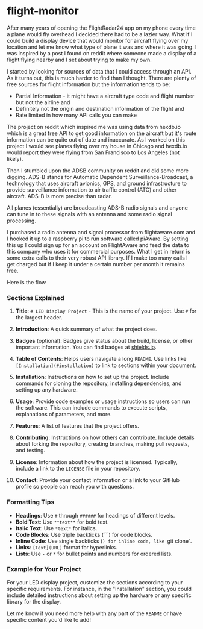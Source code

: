 # flight-monitor
After many years of opening the FlightRadar24 app on my phone every time a plane would fly overhead I decided there had to be a lazier way.  What if I could build a display device that would monitor for aircraft flying over my location and let me know what type of plane it was and where it was going.  I was inspired by a post I found on reddit where someone made a display of a flight flying nearby and I set about trying to make my own.  

I started by looking for sources of data that I could access through an API.  As it turns out, this is much harder to find than I thought.  There are plenty of free sources for flight information but the information tends to be:
- Partial Information - it might have a aircraft type code and flight number but not the airline and 
- Definitely not the origin and destination information of the flight and
- Rate limited in how many API calls you can make

The project on reddit which inspired me was using data from hexdb.io which is a great free API to get good information on the aircraft but it's route information can be quite out of date and inaccurate.  As I worked on this project I would see planes flying over my house in Chicago and hexdb.io would report they were flying from San Francisco to Los Angeles (not likely).

Then I stumbled upon the ADSB community on reddit and did some more digging.  ADS-B stands for Automatic Dependent Surveillance-Broadcast, a technology that uses aircraft avionics, GPS, and ground infrastructure to provide surveillance information to air traffic control (ATC) and other aircraft. ADS-B is more precise than radar.

All planes (essentially) are broadcasting ADS-B radio signals and anyone can tune in to these signals with an antenna and some radio signal processing.

I purchased a radio antenna and signal processor from flightaware.com and I hooked it up to a raspberry pi to run software called piAware.  By setting this up I could sign up for an account on FlightAware and feed the data to this company who uses it for commercial purposes.  What I get in return is some extra calls to their very robust API library.  If I make too many calls I get charged but if I keep it under a certain number per month it remains free.

Here is the flow

### Sections Explained

1. **Title**: `# LED Display Project` - This is the name of your project. Use `#` for the largest header.

2. **Introduction**: A quick summary of what the project does.

3. **Badges** (optional): Badges give status about the build, license, or other important information. You can find badges at [shields.io](https://shields.io/).

4. **Table of Contents**: Helps users navigate a long `README`. Use links like `[Installation](#installation)` to link to sections within your document.

5. **Installation**: Instructions on how to set up the project. Include commands for cloning the repository, installing dependencies, and setting up any hardware.

6. **Usage**: Provide code examples or usage instructions so users can run the software. This can include commands to execute scripts, explanations of parameters, and more.

7. **Features**: A list of features that the project offers.

8. **Contributing**: Instructions on how others can contribute. Include details about forking the repository, creating branches, making pull requests, and testing.

9. **License**: Information about how the project is licensed. Typically, include a link to the `LICENSE` file in your repository.

10. **Contact**: Provide your contact information or a link to your GitHub profile so people can reach you with questions.

### Formatting Tips
- **Headings**: Use `#` through `######` for headings of different levels.
- **Bold Text**: Use `**text**` for bold text.
- **Italic Text**: Use `*text*` for italics.
- **Code Blocks**: Use triple backticks (```) for code blocks.
- **Inline Code**: Use single backticks (`) for inline code, like `git clone`.
- **Links**: `[Text](URL)` format for hyperlinks.
- **Lists**: Use `-` or `*` for bullet points and numbers for ordered lists.

### Example for Your Project
For your LED display project, customize the sections according to your specific requirements. For instance, in the "Installation" section, you could include detailed instructions about setting up the hardware or any specific library for the display.

Let me know if you need more help with any part of the `README` or have specific content you'd like to add!
